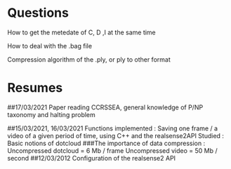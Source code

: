 # Questions
How to get the metedate of C, D ,I at the same time

How to deal with the .bag file

Compression algorithm of the .ply, or ply to other format
# Resumes

##17/03/2021
Paper reading CCRSSEA, general knowledge of P/NP taxonomy and halting problem

##15/03/2021, 16/03/2021
Functions implemented : Saving one frame / a video of a given period of time, using C++ and the realsense2API
Studied : Basic notions of dotcloud
###The importance of data compression :
Uncompressed dotcloud = 6 Mb / frame
Uncompressed video = 50 Mb / second
##12/03/2012
Configuration of the realsense2 API